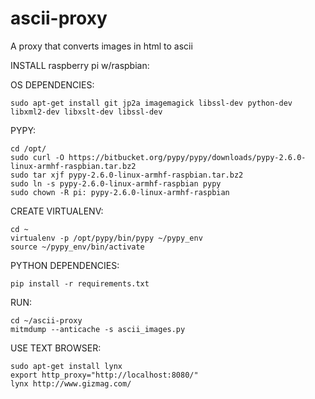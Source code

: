 # ascii-proxy
A proxy that converts images in html to ascii

INSTALL
raspberry pi w/raspbian:

OS DEPENDENCIES:
```
sudo apt-get install git jp2a imagemagick libssl-dev python-dev libxml2-dev libxslt-dev libssl-dev
``` 
PYPY:
```
cd /opt/
sudo curl -O https://bitbucket.org/pypy/pypy/downloads/pypy-2.6.0-linux-armhf-raspbian.tar.bz2
sudo tar xjf pypy-2.6.0-linux-armhf-raspbian.tar.bz2
sudo ln -s pypy-2.6.0-linux-armhf-raspbian pypy
sudo chown -R pi: pypy-2.6.0-linux-armhf-raspbian
```
CREATE VIRTUALENV:
```
cd ~
virtualenv -p /opt/pypy/bin/pypy ~/pypy_env
source ~/pypy_env/bin/activate
```
PYTHON DEPENDENCIES:
```
pip install -r requirements.txt
```
RUN:
```
cd ~/ascii-proxy
mitmdump --anticache -s ascii_images.py 
```
USE TEXT BROWSER:
```
sudo apt-get install lynx
export http_proxy="http://localhost:8080/"
lynx http://www.gizmag.com/
```
